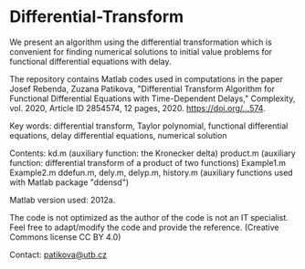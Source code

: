 # Differential-Transform
We present an algorithm using the differential transformation which is convenient for finding numerical solutions to initial value problems for functional differential equations with delay.

The repository contains Matlab codes used in computations in the paper
Josef Rebenda, Zuzana Patikova, "Differential Transform Algorithm for Functional Differential Equations with Time-Dependent Delays," Complexity, vol. 2020, Article ID 2854574, 12 pages, 2020. https://doi.org/…574.

Key words: differential transform, Taylor polynomial, functional differential equations, delay differential equations, numerical solution

Contents:
kd.m (auxiliary function: the Kronecker delta)
product.m (auxiliary function: differential transform of a product of two functions)
Example1.m
Example2.m
ddefun.m, dely.m, delyp.m, history.m (auxiliary functions used with Matlab package "ddensd")

Matlab version used: 2012a.

The code is not optimized as the author of the code is not an IT specialist. Feel free to adapt/modify the code and provide the reference. (Creative Commons license CC BY 4.0)

Contact: patikova@utb.cz
